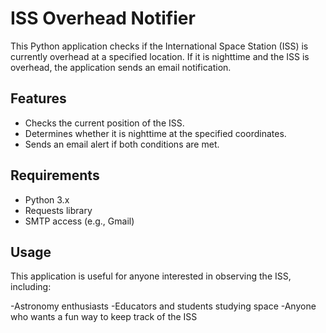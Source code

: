 # ISS Overhead Notifier

This Python application checks if the International Space Station (ISS) is currently overhead at a specified location. If it is nighttime and the ISS is overhead, the application sends an email notification.

## Features

- Checks the current position of the ISS.
- Determines whether it is nighttime at the specified coordinates.
- Sends an email alert if both conditions are met.

## Requirements

- Python 3.x
- Requests library
- SMTP access (e.g., Gmail)

## Usage
This application is useful for anyone interested in observing the ISS, including:

-Astronomy enthusiasts
-Educators and students studying space
-Anyone who wants a fun way to keep track of the ISS
